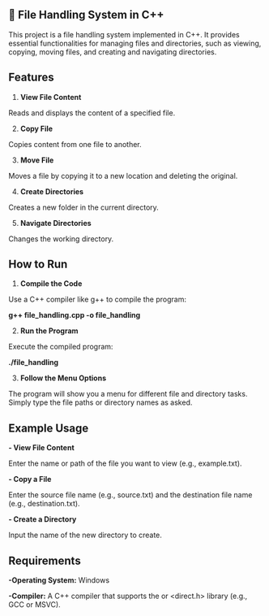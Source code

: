 
## 📁 File Handling System in C++

This project is a file handling system implemented in C++. It provides essential functionalities for managing files and directories, such as viewing, copying, moving files, and creating and navigating directories.

## Features

1. **View File Content**
 
Reads and displays the content of a specified file.

2. **Copy File**
 
Copies content from one file to another.

3. **Move File**
 
Moves a file by copying it to a new location and deleting the original.

4. **Create Directories**
 
Creates a new folder in the current directory.

5. **Navigate Directories**
 
Changes the working directory.


## How to Run

1. **Compile the Code**
 
Use a C++ compiler like g++ to compile the program:

**g++ file_handling.cpp -o file_handling**

2. **Run the Program**
 
Execute the compiled program:

**./file_handling**

3. **Follow the Menu Options**
 
The program will show you a menu for different file and directory tasks.
Simply type the file paths or directory names as asked.


## Example Usage

**- View File Content**

Enter the name or path of the file you want to view (e.g., example.txt).

**- Copy a File**

Enter the source file name (e.g., source.txt) and the destination file name (e.g., destination.txt).

**- Create a Directory**

Input the name of the new directory to create.


## Requirements

**-Operating System:** Windows

**-Compiler:** A C++ compiler that supports the <filesystem> or <direct.h> library (e.g., GCC or MSVC).
